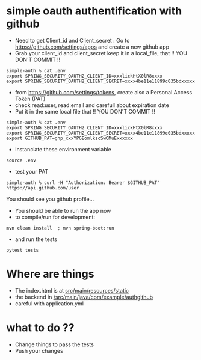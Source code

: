 # simple oauth authentification with github

- Need to get Client_id and Client_secret : Go to https://github.com/settings/apps and create a new github app
- Grab your client_id and client_secret keep it in a local_file, that !! YOU DON'T COMMIT !!
```
simple-auth % cat .env
export SPRING_SECURITY_OAUTH2_CLIENT_ID=xxxlickHtX0lR8xxxx
export SPRING_SECURITY_OAUTH2_CLIENT_SECRET=xxxx4be11e11899c035bdxxxxx
```
- from https://github.com/settings/tokens, create also a Personal Access Token (PAT)
- check read:user, read:email and carefull about expiration date
- Put it in the same local file that !! YOU DON'T COMMIT !!
```
simple-auth % cat .env
export SPRING_SECURITY_OAUTH2_CLIENT_ID=xxxlickHtX0lR8xxxx
export SPRING_SECURITY_OAUTH2_CLIENT_SECRET=xxxx4be11e11899c035bdxxxxx
export GITHUB_PAT=ghp_xxxYPGEomlkscSwOMuExxxxxx
```

- instanciate these environment variable
```
source .env
```

- test your PAT
```
simple-auth % curl -H "Authorization: Bearer $GITHUB_PAT" https://api.github.com/user
```

You should see you github profile...

- You should be able to run the app now
- to compile/run for development:
```
mvn clean install  ; mvn spring-boot:run
```

- and run the tests
```
pytest tests
```

# Where are things
- The index.html is at [src/main/resources/static](/src/main/resources/static/index.html)
- the backend in [/src/main/java/com/example/authgithub](/src/main/java/com/example/authgithub)
- careful with application.yml


# what to do ??
- Change things to pass the tests
- Push your changes 
